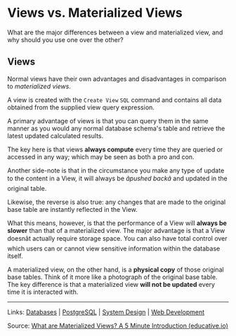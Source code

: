 # Views vs. Materialized Views

What are the major differences between a view and materialized view, and why should you use one over the other?

## Views

Normal views have their own advantages and disadvantages in comparison to *materialized views*.

A view is created with the `Create View` `SQL` command and contains all data obtained from the supplied view query expression. 

A primary advantage of views is that you can query them in the same manner as you would any normal database schema's table and retrieve the latest updated calculated results. 

The key here is that views **always compute** every time they are queried or accessed in any way; which may be seen as both a pro and con.

Another side-note is that in the circumstance you make any type of update to the content in a View, it will always be *âpushed backâ* and updated in the original table.

Likewise, the reverse is also true: any changes that are made to the original base table are instantly reflected in the View.

What this means, however, is that the performance of a View will **always be slower** than that of a materialized view. The major advantage is that a View doesnât actually require storage space. You can also have total control over which users can or cannot view sensitive information within the database itself.

A materialized view, on the other hand, is a **physical copy** of those original base tables. Think of it more like a photograph of the original base table. The key difference is that a materialized view **will not be updated** every time it is interacted with.

---

Links: [Databases](../2-Areas/MOCs/Databases.md) | [PostgreSQL](../3-Resources/Tools/Developer%20Tools/Data%20Stack/Databases/PostgreSQL.md) | [System Design](System%20Design.md) | [Web Development](../2-Areas/MOCs/Web%20Development.md)

Source: [What are Materialized Views? A 5 Minute Introduction (educative.io)](https://www.educative.io/blog/materialized-view-introduction)
